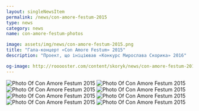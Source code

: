 ```yaml
---
layout: singleNewsItem
permalink: /news/con-amore-festum-2015
type: news
category: news
name: con-amore-festum-photos

image: assets/img/news/con-amore-festum-2015.png
title: "Гала-концерт «Con Amore Festum» 2015"
description: "Проект, що ініціював «Конкурс Мирослава Скорика» 2016"

og-image: http://rooooster.com/content/skoryk/news/con-amore-festum-2015.png
---
```


<div class="gallery">
  <div class="fotorama">
    <img src="{{ site.baseurl }}/assets/img/gallery/IMG_6374.jpg" alt="Photo Of Con Amore Festum 2015">
    <img src="{{ site.baseurl }}/assets/img/gallery/IMG_6181.jpg" alt="Photo Of Con Amore Festum 2015">
    <img src="{{ site.baseurl }}/assets/img/gallery/IMG_6200.jpg" alt="Photo Of Con Amore Festum 2015">
    <img src="{{ site.baseurl }}/assets/img/gallery/IMG_6215.jpg" alt="Photo Of Con Amore Festum 2015">
    <img src="{{ site.baseurl }}/assets/img/gallery/IMG_6284.jpg" alt="Photo Of Con Amore Festum 2015">
    <img src="{{ site.baseurl }}/assets/img/gallery/IMG_6316.jpg" alt="Photo Of Con Amore Festum 2015">
    <img src="{{ site.baseurl }}/assets/img/gallery/IMG_6329.jpg" alt="Photo Of Con Amore Festum 2015">
    <img src="{{ site.baseurl }}/assets/img/gallery/IMG_6340.jpg" alt="Photo Of Con Amore Festum 2015">
  </div>
</div>
